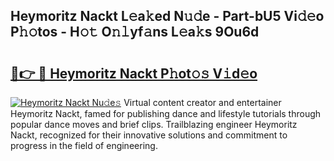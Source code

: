 ## Heymoritz Nackt L𝚎a𝚔ed N𝚞𝚍e - Part-bU5 Vi𝚍𝚎o P𝚑𝚘tos - H𝚘𝚝 O𝚗𝚕yf𝚊ns L𝚎a𝚔s 9Ou6d

# <h2><a href="http://kfcln58.oniu.top/?m=Heymoritz+Nackt">🔗👉 🔴 Heymoritz Nackt P𝚑ot𝚘𝚜 V𝚒d𝚎o</a></h2>

[![Heymoritz Nackt Nu𝚍e𝚜](https://i.imgur.com/0qMVB7G.gif)](http://kfcln58.oniu.top/?m=Heymoritz+Nackt)
Virtual content creator and entertainer Heymoritz Nackt, famed for publishing dance and lifestyle tutorials through popular dance moves and brief clips. Trailblazing engineer Heymoritz Nackt, recognized for their innovative solutions and commitment to progress in the field of engineering.  
